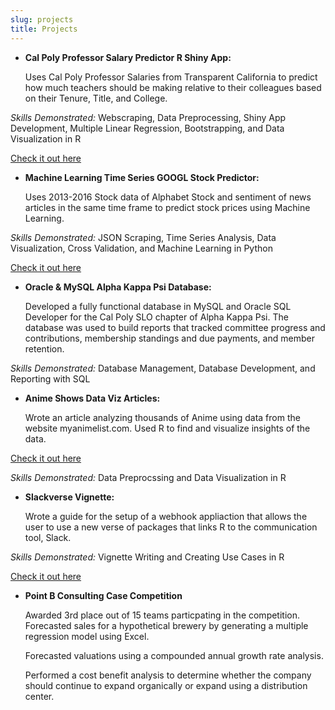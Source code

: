 ```yaml
---
slug: projects
title: Projects
---
```


* **Cal Poly Professor Salary Predictor R Shiny App:**
  
  Uses Cal Poly Professor Salaries from Transparent California to predict how much teachers should be making relative to their colleagues based on their Tenure, Title, and College. 
  
  
*Skills Demonstrated:* Webscraping, Data Preprocessing, Shiny App Development, Multiple
Linear Regression, Bootstrapping, and Data Visualization in R
  
[Check it out here](https://kabhatia7.shinyapps.io/cal_poly_scraper/)

* **Machine Learning Time Series GOOGL Stock Predictor:**

  Uses 2013-2016 Stock data of Alphabet Stock and sentiment of news articles in the same time frame to predict stock prices using Machine Learning. 

  
*Skills Demonstrated:* JSON Scraping, Time Series Analysis, Data Visualization, Cross
Validation, and Machine Learning in Python 
 
[Check it out here](https://colab.research.google.com/drive/1IHGyOZneRyPlAotKH1JXXb6nhS1vcNWM)

* **Oracle & MySQL Alpha Kappa Psi Database:**

  Developed a fully functional database in MySQL and Oracle SQL Developer for the Cal Poly SLO chapter of Alpha Kappa Psi. The database was used to build reports that tracked committee progress and contributions, membership standings and due payments, and member retention.  

*Skills Demonstrated:* Database Management, Database Development, and Reporting with SQL
  

* **Anime Shows Data Viz Articles:**

  Wrote an article analyzing thousands of Anime using data from the website myanimelist.com. Used R to find and visualize insights of the data. 
  
[Check it out here](https://www.dropbox.com/s/76bk4kk4nqlnj3c/Anime_Analysis.html?dl=0)

*Skills Demonstrated:* Data Preprocssing and Data Visualization in R
  

* **Slackverse Vignette:**

  Wrote a guide for the setup of a webhook appliaction that allows the user to use a new 
  verse of packages that links R to the communication tool, Slack. 
  
*Skills Demonstrated:* Vignette Writing and Creating Use Cases in R

[Check it out here](https://www.dropbox.com/s/ieeqouqh431nu2s/Slackverse_Vignette.html?dl=0)
  
* **Point B Consulting Case Competition**

  Awarded 3rd place out of 15 teams particpating in the competition. Forecasted sales for a 
  hypothetical brewery by generating a multiple regression model using Excel. 
  
  Forecasted valuations using a compounded annual growth rate analysis.
  
  Performed a cost benefit analysis to determine whether the company should continue to 
  expand organically or expand using a distribution center.


